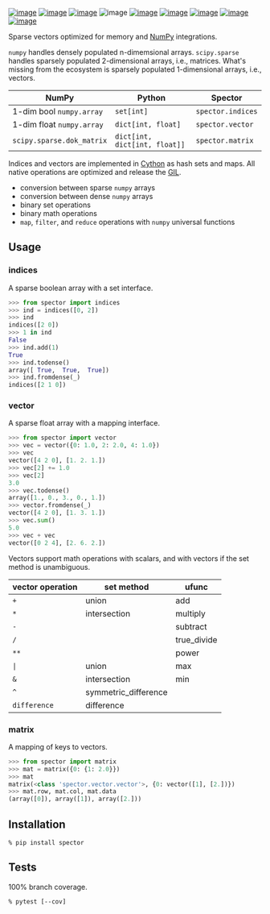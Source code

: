 [![image](https://img.shields.io/pypi/v/spector.svg)](https://pypi.org/project/spector/)
[![image](https://img.shields.io/pypi/pyversions/spector.svg)](https://python3statement.org)
[![image](https://pepy.tech/badge/spector)](https://pepy.tech/project/spector)
![image](https://img.shields.io/pypi/status/spector.svg)
[![image](https://github.com/coady/spector/workflows/build/badge.svg)](https://github.com/coady/spector/actions)
[![image](https://codecov.io/gh/coady/spector/branch/main/graph/badge.svg)](https://codecov.io/gh/coady/spector/)
 [![image](https://github.com/coady/spector/workflows/codeql/badge.svg)](https://github.com/coady/spector/security/code-scanning)
[![image](https://img.shields.io/badge/code%20style-black-000000.svg)](https://pypi.org/project/black/)
[![image](https://mypy-lang.org/static/mypy_badge.svg)](https://mypy-lang.org/)

Sparse vectors optimized for memory and [NumPy](https://www.numpy.org) integrations.

`numpy` handles densely populated n-dimemsional arrays. `scipy.sparse` handles sparsely populated 2-dimensional arrays, i.e., matrices. What's missing from the ecosystem is sparsely populated 1-dimensional arrays, i.e., vectors.

NumPy | Python | Spector
----- | ------ | -------
1-dim bool `numpy.array` | `set[int]` | `spector.indices`
1-dim float `numpy.array` | `dict[int, float]` | `spector.vector`
`scipy.sparse.dok_matrix` | `dict[int, dict[int, float]]` | `spector.matrix`

Indices and vectors are implemented in [Cython](https://cython.org) as hash sets and maps. All native operations are optimized and release the [GIL](https://docs.python.org/3/glossary.html#term-global-interpreter-lock).

* conversion between sparse `numpy` arrays
* conversion between dense `numpy` arrays
* binary set operations
* binary math operations
* `map`, `filter`, and `reduce` operations with `numpy` universal functions

## Usage
### indices
A sparse boolean array with a set interface.

```python
>>> from spector import indices
>>> ind = indices([0, 2])
>>> ind
indices([2 0])
>>> 1 in ind
False
>>> ind.add(1)
True
>>> ind.todense()
array([ True,  True,  True])
>>> ind.fromdense(_)
indices([2 1 0])
```

### vector
A sparse float array with a mapping interface.

```python
>>> from spector import vector
>>> vec = vector({0: 1.0, 2: 2.0, 4: 1.0})
>>> vec
vector([4 2 0], [1. 2. 1.])
>>> vec[2] += 1.0
>>> vec[2]
3.0
>>> vec.todense()
array([1., 0., 3., 0., 1.])
>>> vector.fromdense(_)
vector([4 2 0], [1. 3. 1.])
>>> vec.sum()
5.0
>>> vec + vec
vector([0 2 4], [2. 6. 2.])
```

Vectors support math operations with scalars, and with vectors if the set method is unambiguous.

vector operation | set method | ufunc
---------------- | ---------- | -----
`+` | union | add
`*` | intersection | multiply
`-` | | subtract
`/` | | true_divide
`**` | | power
`\|` | union | max
`&` | intersection | min
`^` | symmetric_difference |
`difference` | difference |

### matrix
A mapping of keys to vectors.

```python
>>> from spector import matrix
>>> mat = matrix({0: {1: 2.0}})
>>> mat
matrix(<class 'spector.vector.vector'>, {0: vector([1], [2.])})
>>> mat.row, mat.col, mat.data
(array([0]), array([1]), array([2.]))
```

## Installation
```console
% pip install spector
```

## Tests
100% branch coverage.

```console
% pytest [--cov]
```
